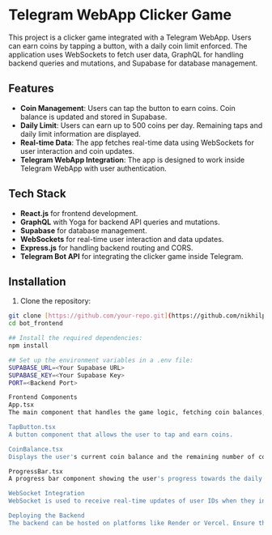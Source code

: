 # Telegram WebApp Clicker Game

This project is a clicker game integrated with a Telegram WebApp. Users can earn coins by tapping a button, with a daily coin limit enforced. The application uses WebSockets to fetch user data, GraphQL for handling backend queries and mutations, and Supabase for database management.

## Features

- **Coin Management**: Users can tap the button to earn coins. Coin balance is updated and stored in Supabase.
- **Daily Limit**: Users can earn up to 500 coins per day. Remaining taps and daily limit information are displayed.
- **Real-time Data**: The app fetches real-time data using WebSockets for user interaction and coin updates.
- **Telegram WebApp Integration**: The app is designed to work inside Telegram WebApp with user authentication.

## Tech Stack

- **React.js** for frontend development.
- **GraphQL** with Yoga for backend API queries and mutations.
- **Supabase** for database management.
- **WebSockets** for real-time user interaction and data updates.
- **Express.js** for handling backend routing and CORS.
- **Telegram Bot API** for integrating the clicker game inside Telegram.

## Installation

1. Clone the repository:

```bash
git clone [https://github.com/your-repo.git](https://github.com/nikhilpattarwal/bot_frontend/)
cd bot_frontend

## Install the required dependencies:
npm install

## Set up the environment variables in a .env file:
SUPABASE_URL=<Your Supabase URL>
SUPABASE_KEY=<Your Supabase Key>
PORT=<Backend Port>

Frontend Components
App.tsx
The main component that handles the game logic, fetching coin balances, and updating the state. It interacts with the WebSocket server and updates the user's coin balance via GraphQL.

TapButton.tsx
A button component that allows the user to tap and earn coins.

CoinBalance.tsx
Displays the user's current coin balance and the remaining number of coins they can earn for the day.

ProgressBar.tsx
A progress bar component showing the user's progress towards the daily coin limit.

WebSocket Integration
WebSocket is used to receive real-time updates of user IDs when they interact with the game. The WebSocket server runs at wss://telegram-bot-3rp6.onrender.com.

Deploying the Backend
The backend can be hosted on platforms like Render or Vercel. Ensure that the WebSocket server and the GraphQL API are running and accessible from the frontend.

